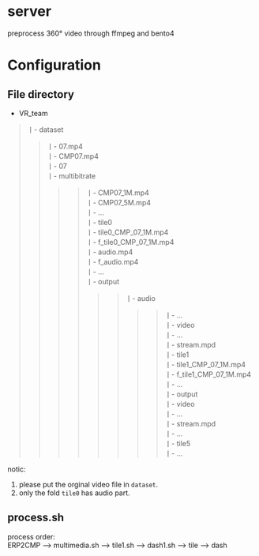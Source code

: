 # server
preprocess 360° video through ffmpeg and bento4

# Configuration
## File directory
- VR_team  
>丨- dataset    
>>丨- 07.mp4  
>>丨- CMP07.mp4  
>丨- 07  
>>丨- multibitrate  
>>>>丨- CMP07_1M.mp4  
>>>>丨- CMP07_5M.mp4  
>>>>丨- ...  
>>丨- tile0  
>>>>丨- tile0_CMP_07_1M.mp4  
>>>>丨- f_tile0_CMP_07_1M.mp4  
>>>>丨- audio.mp4  
>>>>丨- f_audio.mp4  
>>>>丨- ...  
>>>>丨- output  
>>>>>>丨- audio  
>>>>>>>>丨- ...  
>>>>>>丨- video  
>>>>>>>>丨- ...  
>>>>>>丨- stream.mpd  
>>丨- tile1  
>>>>丨- tile1_CMP_07_1M.mp4  
>>>>丨- f_tile1_CMP_07_1M.mp4    
>>>>丨- ...  
>>>>丨- output  
>>>>>>丨- video  
>>>>>>>>丨- ...  
>>>>>>丨- stream.mpd      
>>丨- ...  
>>丨- tile5  
>>>>丨- ...  

notic:  
1. please put the orginal video file in `dataset`.  
2. only the fold `tile0` has audio part.  

## process.sh
process order:  
ERP2CMP --> multimedia.sh --> tile1.sh --> dash1.sh --> tile --> dash

##

